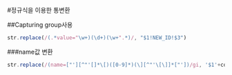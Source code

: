 #정규식을 이용한 통변환


##Capturing group사용

```javascript
str.replace(/(.*value="\w+)(\d+)(\w+".*)/, "$1!NEW_ID!$3")
```

###name값 변환
```javascript
str.replace(/(name=["'][^"'[]*\[)([0-9]*)(\][^"'\[\]]*["'])/gi, '$1'+count_temp+'$3');
```

